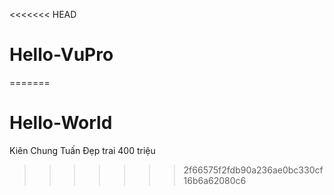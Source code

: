 <<<<<<< HEAD
# Hello-VuPro
=======
# Hello-World
Kiên Chung Tuấn Đẹp trai 400 triệu
>>>>>>> 2f66575f2fdb90a236ae0bc330cf16b6a62080c6

